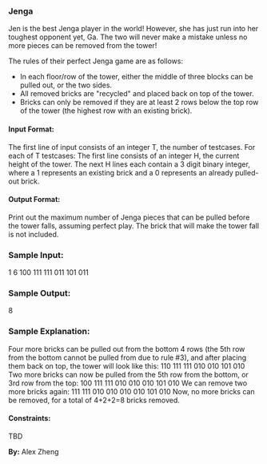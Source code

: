 ### Jenga

Jen is the best Jenga player in the world! However, she has just run into her toughest opponent yet, Ga. The two will never make a mistake unless no more pieces can be removed from the tower!

The rules of their perfect Jenga game are as follows:
 - In each floor/row of the tower, either the middle of three blocks can be pulled out, or the two sides.
 - All removed bricks are "recycled" and placed back on top of the tower.
 - Bricks can only be removed if they are at least 2 rows below the top row of the tower (the highest row with an existing brick).

#### Input Format:
The first line of input consists of an integer T, the number of testcases.
For each of T testcases:
  The first line consists of an integer H, the current height of the tower.
  The next H lines each contain a 3 digit binary integer, where a 1 represents an existing brick and a 0 represents an already pulled-out brick.

#### Output Format:
Print out the maximum number of Jenga pieces that can be pulled before the tower falls, assuming perfect play. The brick that will make the tower fall is not included.

### Sample Input:
1
6
100
111
111
011
101
011

### Sample Output:
8

### Sample Explanation:
Four more bricks can be pulled out from the bottom 4 rows (the 5th row from the bottom cannot be pulled from due to rule #3), and after placing them back on top, the tower will look like this:
110
111
111
010
010
101
010
Two more bricks can now be pulled from the 5th row from the bottom, or 3rd row from the top:
100
111
111
010
010
010
101
010
We can remove two more bricks again:
111
111
010
010
010
010
101
010
Now, no more bricks can be removed, for a total of 4+2+2=8 bricks removed.

#### Constraints:
TBD

**By:** Alex Zheng
